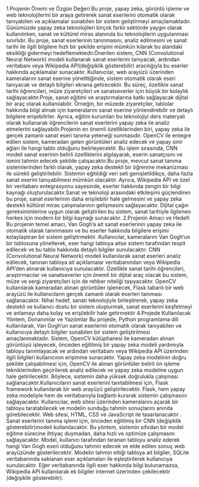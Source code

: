 1.Projenin Önemi ve Özgün Değeri
 Bu proje, yapay zeka, görüntü işleme ve web teknolojilerini bir araya getirerek sanat eserlerini otomatik olarak tanıyabilen ve açıklamalar sunabilen bir sistem geliştirmeyi amaçlamaktadır. Günümüzde yapay zeka teknolojileri birçok farklı sektörde yaygın olarak kullanılırken, sanat ve kültürel miras alanında bu teknolojilerin uygulanması sınırlıdır. Bu proje, sanat eserlerinin tanınmasını, analiz edilmesini ve sanat tarihi ile ilgili bilgilere hızlı bir şekilde erişimi mümkün kılarak bu alandaki eksikliği gidermeyi hedeflemektedir.Önerilen sistem, CNN (Convolutional Neural Network) modeli kullanarak sanat eserlerini tanıyacak, ardından veritabanı veya Wikipedia API(değişiklik gösterebilir) aracılığıyla bu eserler hakkında açıklamalar sunacaktır. Kullanıcılar, web arayüzü üzerinden kameralarını sanat eserine yönelttiğinde, sistem otomatik olarak eseri tanıyacak ve detaylı bilgileri ekrana getirecektir. Bu süreç, özellikle sanat tarihi öğrencileri, müze ziyaretçileri ve sanatseverler için büyük bir kolaylık sağlayacaktır.Proje, sanat eğitimi ve araştırmalarına katkı sağlayacak dijital bir araç olarak kullanılabilir. Örneğin, bir müzede ziyaretçiler, tablolar hakkında bilgi almak için kameralarını sanat eserine yönlendirebilir ve detaylı bilgilere erişebilirler. Ayrıca, eğitim kurumları bu teknolojiyi ders materyali olarak kullanarak öğrencilerin sanat eserlerini yapay zeka ile analiz etmelerini sağlayabilir.Projenin en önemli özelliklerinden biri, yapay zeka ile gerçek zamanlı sanat eseri tanıma yeteneği sunmasıdır. OpenCV ile entegre edilen sistem, kameradan gelen görüntüleri analiz edecek ve yapay sinir ağları ile hangi tablo olduğunu belirleyecektir. Bu işlem sırasında, CNN modeli sanat eserinin belirli özelliklerini algılayarak, eserin sanatçısını ve ismini tahmin edecek şekilde çalışacaktır.Bu proje, mevcut sanat tanıma sistemlerinden farklı olarak, yapay zeka destekli bir öğrenme mekanizması ile sürekli geliştirilebilir. Sistemin eğitildiği veri seti genişletildikçe, daha fazla sanat eserini tanıyabilmesi mümkün olacaktır. Ayrıca, Wikipedia API ve özel bir veritabanı entegrasyonu sayesinde, eserler hakkında zengin bir bilgi kaynağı oluşturulacaktır.Sanat ve teknoloji arasındaki etkileşimi güçlendiren bu proje, sanat eserlerinin daha erişilebilir hale gelmesini ve yapay zeka destekli kültürel miras çalışmalarının gelişmesini sağlayacaktır. Dijital çağın gereksinimlerine uygun olarak geliştirilen bu sistem, sanat tarihiyle ilgilenen herkes için modern bir bilgi kaynağı sunacaktır.
2.Projenin Amacı ve Hedefi
Bu projenin temel amacı, Van Gogh’a ait sanat eserlerinin yapay zeka ile otomatik olarak tanınmasını ve bu eserler hakkında bilgilere erişimi kolaylaştıran bir sistem geliştirmektir. Kullanıcılar, kameralarını Van Gogh’un bir tablosuna yönelterek, eser hangi tabloya aitse sistem tarafından tespit edilecek ve bu tablo hakkında detaylı bilgiler sunulacaktır. CNN (Convolutional Neural Network) modeli kullanılarak sanat eserleri analiz edilecek, tanınan tabloya ait açıklamalar veritabanından veya Wikipedia API’den alınarak kullanıcıya sunulacaktır. Özellikle sanat tarihi öğrencileri, araştırmacılar ve sanatseverler için önemli bir dijital araç olacak bu sistem, müze ve sergi ziyaretçileri için de rehber niteliği taşıyacaktır. OpenCV kullanılarak kameradan alınan görüntüler işlenecek, Flask tabanlı bir web arayüzü ile kullanıcıların gerçek zamanlı olarak eserleri tanıması sağlanacaktır. Nihai hedef, sanatı teknolojiyle birleştirerek, yapay zeka destekli ve kullanıcı dostu bir sistem oluşturmak, sanat eserlerini keşfetmeyi ve anlamayı daha kolay ve erişilebilir hale getirmektir
4.Projede Kullanılacak Yöntem, Donanımlar ve Yazılımlar
Bu projede, Python programlama dili kullanılarak, Van Gogh’un sanat eserlerini otomatik olarak tanıyabilen ve kullanıcıya detaylı bilgiler sunabilen bir sistem geliştirilmesi amaçlanmaktadır. Sistem, OpenCV kütüphanesi ile kameradan alınan görüntüyü işleyecek, önceden eğitilmiş bir yapay zeka modeli yardımıyla tabloyu tanımlayacak ve ardından veritabanı veya Wikipedia API üzerinden ilgili bilgileri kullanıcının erişimine sunacaktır. Yapay zeka modelinin doğru şekilde çalışabilmesi için, OpenCV ile alınan görüntüler belirli ön işleme tekniklerinden geçirilerek analiz edilecek ve yapay zeka modeline uygun hale getirilecektir. Böylece, sistemin daha yüksek doğrulukla çalışması sağlanacaktır.Kullanıcıların sanat eserlerini tanıtabilmesi için, Flask framework kullanılarak bir web arayüzü geliştirilecektir. Flask, hem yapay zeka modeliyle hem de veritabanıyla bağlantı kurarak sistemin çalışmasını sağlayacaktır. Kullanıcılar, web sitesi üzerinden kameralarını açarak bir tabloyu taratabilecek ve modelin sunduğu tahmin sonuçlarını anında görebilecektir. Web sitesi, HTML, CSS ve JavaScript ile tasarlanacaktır . Sanat eserlerini tanıma işlemi için, önceden eğitilmiş bir CNN (değişiklik gösterebilir)modeli kullanılacaktır. Bu yöntem, sistemin sıfırdan bir model eğitme sürecine ihtiyaç duymadan, daha hızlı ve optimize çalışmasını sağlayacaktır. Model, kullanıcı tarafından taranan tabloyu analiz ederek hangi Van Gogh eseri olduğunu tahmin edecek ve elde edilen sonuç web arayüzünde gösterilecektir. Modelin tahmin ettiği tabloya ait bilgiler, SQLite veritabanında saklanan eser açıklamaları ile eşleştirilerek kullanıcıya sunulacaktır. Eğer veritabanında ilgili eser hakkında bilgi bulunamazsa, Wikipedia API kullanılarak ek bilgiler internet üzerinden çekilecektir (değişiklik gösterebilir).
